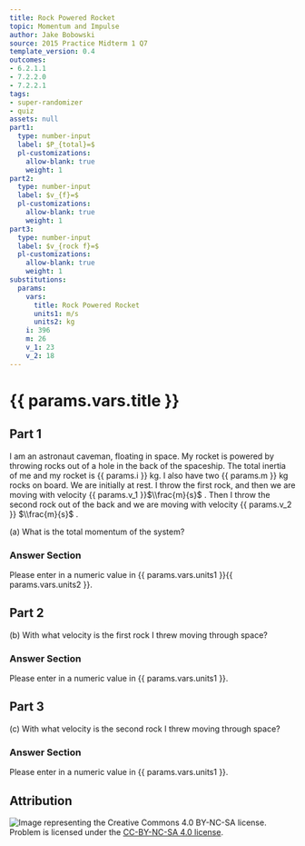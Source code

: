 ```yaml
---
title: Rock Powered Rocket
topic: Momentum and Impulse
author: Jake Bobowski
source: 2015 Practice Midterm 1 Q7
template_version: 0.4
outcomes:
- 6.2.1.1
- 7.2.2.0
- 7.2.2.1
tags:
- super-randomizer
- quiz
assets: null
part1:
  type: number-input
  label: $P_{total}=$
  pl-customizations:
    allow-blank: true
    weight: 1
part2:
  type: number-input
  label: $v_{f}=$
  pl-customizations:
    allow-blank: true
    weight: 1
part3:
  type: number-input
  label: $v_{rock f}=$
  pl-customizations:
    allow-blank: true
    weight: 1
substitutions:
  params:
    vars:
      title: Rock Powered Rocket
      units1: m/s
      units2: kg
    i: 396
    m: 26
    v_1: 23
    v_2: 18
---
```

# {{ params.vars.title }}
## Part 1

I am an astronaut caveman, floating in space.
My rocket is powered by throwing rocks out of a hole in the back of the spaceship.
The total inertia of me and my rocket is {{ params.i }} kg.
I also have two {{ params.m }} kg rocks on board.
We are initially at rest.
I throw the first rock, and then we are moving with velocity {{ params.v_1 }}$\\frac{m}{s}$ .
Then I throw the second rock out of the back and we are moving with velocity {{ params.v_2 }} $\\frac{m}{s}$ .

(a) What is the total momentum of the system?

### Answer Section

Please enter in a numeric value in {{ params.vars.units1 }}{{ params.vars.units2 }}.
## Part 2

(b) With what velocity is the first rock I threw moving through space?

### Answer Section

Please enter in a numeric value in {{ params.vars.units1 }}.
## Part 3

(c) With what velocity is the second rock I threw moving through space?

### Answer Section

Please enter in a numeric value in {{ params.vars.units1 }}.

## Attribution

![Image representing the Creative Commons 4.0 BY-NC-SA license.](https://mirrors.creativecommons.org/presskit/buttons/88x31/png/by-nc-sa.png) Problem is licensed under the [CC-BY-NC-SA 4.0 license](https://creativecommons.org/licenses/by-nc-sa/4.0/).